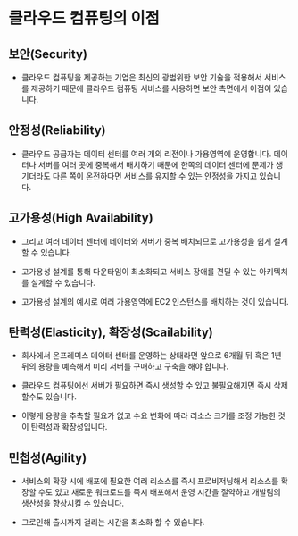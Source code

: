 # 클라우드 컴퓨팅의 이점

## 보안(Security)

- 클라우드 컴퓨팅을 제공하는 기업은 최신의 광범위한 보안 기술을 적용해서 서비스를 제공하기 때문에 클라우드 컴퓨팅 서비스를 사용하면 보안 측면에서 이점이 있습니다.

## 안정성(Reliability)

- 클라우드 공급자는 데이터 센터를 여러 개의 리전이나 가용영역에 운영합니다. 데이터나 서버를 여러 곳에 중복해서 배치하기 때문에 한쪽의 데이터 센터에 문제가 생기더라도 다른 쪽이 온전하다면 서비스를 유지할 수 있는 안정성을 가지고 있습니다.

## 고가용성(High Availability)

- 그리고 여러 데이터 센터에 데이터와 서버가 중복 배치되므로 고가용성을 쉽게 설계할 수 있습니다.

- 고가용성 설계를 통해 다운타임이 최소화되고 서비스 장애를 견딜 수 있는 아키텍처를 설계할 수 있습니다.

- 고가용성 설계의 예시로 여러 가용영역에 EC2 인스턴스를 배치하는 것이 있습니다.

## 탄력성(Elasticity), 확장성(Scailability)

- 회사에서 온프레미스 데이터 센터를 운영하는 상태라면 앞으로 6개월 뒤 혹은 1년 뒤의 용량을 예측해서 미리 서버를 구매하고 구축을 해야 합니다.

- 클라우드 컴퓨팅에선 서버가 필요하면 즉시 생성할 수 있고 불필요해지면 즉시 삭제할수도 있습니다.

- 이렇게 용량을 추측할 필요가 없고 수요 변화에 따라 리소스 크기를 조정 가능한 것이 탄력성과 확장성입니다.

## 민첩성(Agility)

- 서비스의 확장 시에 배포에 필요한 여러 리소스를 즉시 프로비저닝해서 리소스를 확장할 수도 있고 새로운 워크로드를 즉시 배포해서 운영 시간을 절약하고 개발팀의 생산성을 향상시킬 수 있습니다.

- 그로인해 출시까지 걸리는 시간을 최소화 할 수 있습니다.
